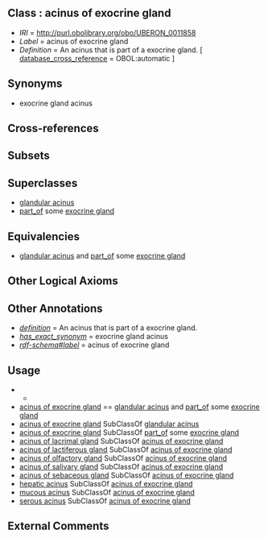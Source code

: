 
## Class : acinus of exocrine gland

 * *IRI* = http://purl.obolibrary.org/obo/UBERON_0011858
 * *Label* = acinus of exocrine gland
 * *Definition* = An acinus that is part of a exocrine gland. [ [database_cross_reference](../../ef/oboInOwl#hasDbXref.md) = OBOL:automatic ]

## Synonyms

 * exocrine gland acinus

## Cross-references


## Subsets


## Superclasses

 * [glandular acinus](../../UBERON/42/UBERON_0009842.md)
 * [part_of](../../BFO/50/BFO_0000050.md) some [exocrine gland](../../UBERON/65/UBERON_0002365.md)

## Equivalencies

 * [glandular acinus](../../UBERON/42/UBERON_0009842.md) and [part_of](../../BFO/50/BFO_0000050.md) some [exocrine gland](../../UBERON/65/UBERON_0002365.md)

## Other Logical Axioms


## Other Annotations

 * *[definition](../../IAO/15/IAO_0000115.md)* = An acinus that is part of a exocrine gland.
 * *[has_exact_synonym](../../ym/oboInOwl#hasExactSynonym.md)* = exocrine gland acinus
 * *[rdf-schema#label](../../el/rdf-schema#label.md)* = acinus of exocrine gland

## Usage

 * -
 * [acinus of exocrine gland](../../UBERON/58/UBERON_0011858.md) == [glandular acinus](../../UBERON/42/UBERON_0009842.md) and [part_of](../../BFO/50/BFO_0000050.md) some [exocrine gland](../../UBERON/65/UBERON_0002365.md)
 * [acinus of exocrine gland](../../UBERON/58/UBERON_0011858.md) SubClassOf [glandular acinus](../../UBERON/42/UBERON_0009842.md)
 * [acinus of exocrine gland](../../UBERON/58/UBERON_0011858.md) SubClassOf [part_of](../../BFO/50/BFO_0000050.md) some [exocrine gland](../../UBERON/65/UBERON_0002365.md)
 * [acinus of lacrimal gland](../../UBERON/57/UBERON_0011857.md) SubClassOf [acinus of exocrine gland](../../UBERON/58/UBERON_0011858.md)
 * [acinus of lactiferous gland](../../UBERON/56/UBERON_0011856.md) SubClassOf [acinus of exocrine gland](../../UBERON/58/UBERON_0011858.md)
 * [acinus of olfactory gland](../../UBERON/85/UBERON_0015785.md) SubClassOf [acinus of exocrine gland](../../UBERON/58/UBERON_0011858.md)
 * [acinus of salivary gland](../../UBERON/50/UBERON_0011850.md) SubClassOf [acinus of exocrine gland](../../UBERON/58/UBERON_0011858.md)
 * [acinus of sebaceous gland](../../UBERON/46/UBERON_0011846.md) SubClassOf [acinus of exocrine gland](../../UBERON/58/UBERON_0011858.md)
 * [hepatic acinus](../../UBERON/72/UBERON_0001172.md) SubClassOf [acinus of exocrine gland](../../UBERON/58/UBERON_0011858.md)
 * [mucous acinus](../../UBERON/17/UBERON_0014717.md) SubClassOf [acinus of exocrine gland](../../UBERON/58/UBERON_0011858.md)
 * [serous acinus](../../UBERON/32/UBERON_0013232.md) SubClassOf [acinus of exocrine gland](../../UBERON/58/UBERON_0011858.md)

## External Comments

